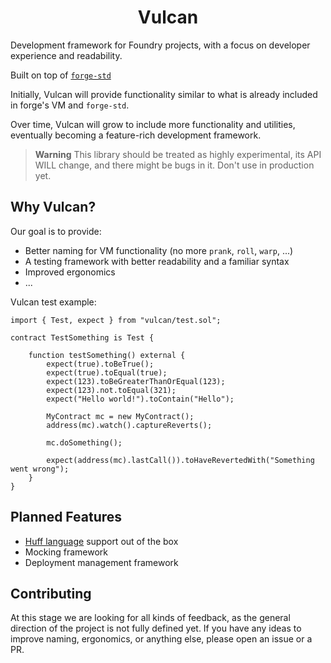 <h1 align=center>
    Vulcan
</h1>

Development framework for Foundry projects, with a focus on developer experience and readability.

Built on top of [`forge-std`](https://github.com/foundry-rs/forge-std) <i style="color: red" class="fa fa-heart"></i>

Initially, Vulcan will provide functionality similar to what is already included in forge's VM and `forge-std`.

Over time, Vulcan will grow to include more functionality and utilities, eventually becoming a feature-rich development framework.

> **Warning**
> This library should be treated as highly experimental, its API WILL change, and there might be bugs in it. Don't use in production yet.

## Why Vulcan?

Our goal is to provide:
- Better naming for VM functionality (no more `prank`, `roll`, `warp`, ...)
- A testing framework with better readability and a familiar syntax
- Improved ergonomics
- ...

Vulcan test example:

```solidity
import { Test, expect } from "vulcan/test.sol";

contract TestSomething is Test {

    function testSomething() external {
        expect(true).toBeTrue();
        expect(true).toEqual(true);
        expect(123).toBeGreaterThanOrEqual(123);
        expect(123).not.toEqual(321);
        expect("Hello world!").toContain("Hello");

        MyContract mc = new MyContract();
        address(mc).watch().captureReverts();

        mc.doSomething();

        expect(address(mc).lastCall()).toHaveRevertedWith("Something went wrong");
    }
}
```

## Planned Features

- [Huff language](https://huff.sh/) support out of the box
- Mocking framework
- Deployment management framework

## Contributing

At this stage we are looking for all kinds of feedback, as the general direction of the project is not fully defined yet. If you have any ideas to improve naming, ergonomics, or anything else, please open an issue or a PR.
